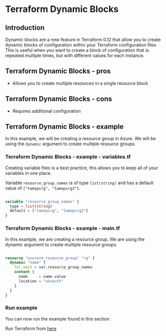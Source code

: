 # Terraform Dynamic Blocks

## Introduction

Dynamic blocks are a new feature in Terraform 0.12 that allow you to create dynamic blocks of configuration within your Terraform configuration files. This is useful when you want to create a block of configuration that is repeated multiple times, but with different values for each instance.

## Terraform Dynamic Blocks - pros

- Allows you to create multiple resources in a single resource block

## Terraform Dynamic Blocks - cons

- Requires additional configuration

## Terraform Dynamic Blocks - example

In this example, we will be creating a resource group in Azure. We will be using the `dynamic` argument to create multiple resource groups.

### Terraform Dynamic Blocks - example - variables.tf

Creating variable files is a best practice, this allows you to keep all of your variables in one place.

Variable `resource_group_names` is of type `list(string)` and has a default value of `["tamopsrg", "tamopsrg2"]`.

```terraform

variable "resource_group_names" {
  type = list(string)
  default = ["tamopsrg", "tamopsrg2"]
}

```

### Terraform Dynamic Blocks - example - main.tf

In this example, we are creating a resource group. We are using the dynamic argument to create multiple resource groups.

```terraform

resource "azurerm_resource_group" "rg" {
  dynamic "name" {
    for_each = var.resource_group_names
    content {
      name     = name.value
      location = "uksouth"
    }
  }
}

```

### Run example

You can now run the example found in this section.

Run Terraform from [here](https://github.com/thomast1906/terraform-on-azure/tree/main/4-terraform-advanced/5-dynamic-blocks/terraform)